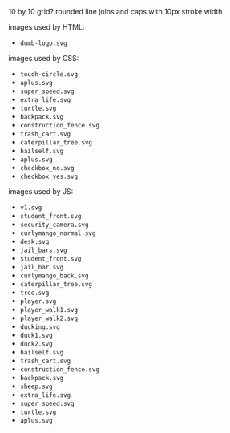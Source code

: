 10 by 10 grid? rounded line joins and caps with 10px stroke width

images used by HTML:

- `dumb-logo.svg`

images used by CSS:

- `touch-circle.svg`
- `aplus.svg`
- `super_speed.svg`
- `extra_life.svg`
- `turtle.svg`
- `backpack.svg`
- `construction_fence.svg`
- `trash_cart.svg`
- `caterpillar_tree.svg`
- `hailself.svg`
- `aplus.svg`
- `checkbox_no.svg`
- `checkbox_yes.svg`

images used by JS:

- `v1.svg`
- `student_front.svg`
- `security_camera.svg`
- `curlymango_normal.svg`
- `desk.svg`
- `jail_bars.svg`
- `student_front.svg`
- `jail_bar.svg`
- `curlymango_back.svg`
- `caterpillar_tree.svg`
- `tree.svg`
- `player.svg`
- `player_walk1.svg`
- `player_walk2.svg`
- `ducking.svg`
- `duck1.svg`
- `duck2.svg`
- `hailself.svg`
- `trash_cart.svg`
- `construction_fence.svg`
- `backpack.svg`
- `sheep.svg`
- `extra_life.svg`
- `super_speed.svg`
- `turtle.svg`
- `aplus.svg`
